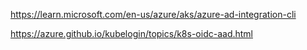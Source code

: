 https://learn.microsoft.com/en-us/azure/aks/azure-ad-integration-cli

https://azure.github.io/kubelogin/topics/k8s-oidc-aad.html